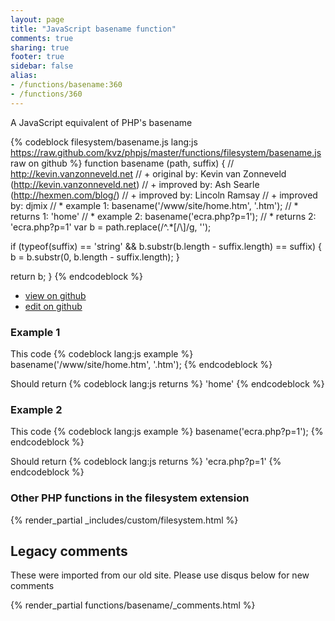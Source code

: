 ```yaml
---
layout: page
title: "JavaScript basename function"
comments: true
sharing: true
footer: true
sidebar: false
alias:
- /functions/basename:360
- /functions/360
---
```

<!-- Generated by Rakefile:build -->
A JavaScript equivalent of PHP's basename

{% codeblock filesystem/basename.js lang:js https://raw.github.com/kvz/phpjs/master/functions/filesystem/basename.js raw on github %}
function basename (path, suffix) {
  // http://kevin.vanzonneveld.net
  // +   original by: Kevin van Zonneveld (http://kevin.vanzonneveld.net)
  // +   improved by: Ash Searle (http://hexmen.com/blog/)
  // +   improved by: Lincoln Ramsay
  // +   improved by: djmix
  // *     example 1: basename('/www/site/home.htm', '.htm');
  // *     returns 1: 'home'
  // *     example 2: basename('ecra.php?p=1');
  // *     returns 2: 'ecra.php?p=1'
  var b = path.replace(/^.*[\/\\]/g, '');

  if (typeof(suffix) == 'string' && b.substr(b.length - suffix.length) == suffix) {
    b = b.substr(0, b.length - suffix.length);
  }

  return b;
}
{% endcodeblock %}

 - [view on github](https://github.com/kvz/phpjs/blob/master/functions/filesystem/basename.js)
 - [edit on github](https://github.com/kvz/phpjs/edit/master/functions/filesystem/basename.js)

### Example 1
This code
{% codeblock lang:js example %}
basename('/www/site/home.htm', '.htm');
{% endcodeblock %}

Should return
{% codeblock lang:js returns %}
'home'
{% endcodeblock %}

### Example 2
This code
{% codeblock lang:js example %}
basename('ecra.php?p=1');
{% endcodeblock %}

Should return
{% codeblock lang:js returns %}
'ecra.php?p=1'
{% endcodeblock %}


### Other PHP functions in the filesystem extension
{% render_partial _includes/custom/filesystem.html %}
## Legacy comments
These were imported from our old site. Please use disqus below for new comments
<div style="overflow-y: scroll; max-height: 500px;">
{% render_partial functions/basename/_comments.html %}
</div>
